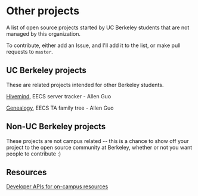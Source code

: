 # Other projects

A list of open source projects started by UC Berkeley students that are not managed by this organization.

To contribute, either add an Issue, and I'll add it to the list, or make pull requests to ```master```.

## UC Berkeley projects

These are related projects intended for other Berkeley students.

[Hivemind](https://github.com/guoguo12/hivemind), EECS server tracker - Allen Guo

[Genealogy](https://github.com/guoguo12/genealogy), EECS TA family tree - Allen Guo

## Non-UC Berkeley projects

These projects are not campus related -- this is a chance to show off your project to the open source community at Berkeley, whether or not you want people to contribute :)

## Resources

[Developer APIs for on-campus resources](https://api-central.berkeley.edu/)
